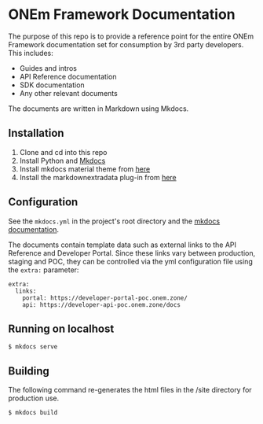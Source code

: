 # ONEm Framework Documentation

The purpose of this repo is to provide a reference point for the entire ONEm Framework documentation set for consumption by 3rd party developers.  This includes:

* Guides and intros
* API Reference documentation
* SDK documentation
* Any other relevant documents

The documents are written in Markdown using Mkdocs.

## Installation

1. Clone and cd into this repo
2. Install Python and [Mkdocs](https://www.mkdocs.org/#installation)
3. Install mkdocs material theme from [here](https://squidfunk.github.io/mkdocs-material/)
4. Install the markdownextradata plug-in from [here](https://github.com/rosscdh/mkdocs-markdownextradata-plugin)

## Configuration

See the `mkdocs.yml` in the project's root directory and the [mkdocs documentation](https://www.mkdocs.org).

The documents contain template data such as external links to the API Reference and Developer Portal.  Since these links vary between production, staging and POC, they can be controlled via the yml configuration file using the `extra:` parameter:

```
extra:
  links:
    portal: https://developer-portal-poc.onem.zone/
    api: https://developer-api-poc.onem.zone/docs
```

## Running on localhost

```
$ mkdocs serve
```

## Building

The following command re-generates the html files in the /site directory for production use.
```
$ mkdocs build
```
